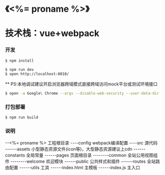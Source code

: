# 《<%= proname %>》
# 技术栈：vue+webpack

### 开发
``` bash
$ npm install
```
``` bash
$ npm run dev
$ open http://localhost:8010/
```
** PS:本地调试建议开启浏览器跨域模式直接跨域访问mock平台或测试环境接口
``` bash
$ open -a Google\ Chrome --args --disable-web-security --user-data-dir
```

### 打包部署
``` bash
$ npm run build 
```

### 说明
--<%= proname %> 工程根目录
----config webpack编译配置
----src 源代码
------assets 小型静态资源文件(icon等)，大型静态资源建议上cdn
------constants 全局常量
------pages 页面根目录
--------common 全站公用视图组件
--------welcome 欢迎模块
------public 公共样式和插件
------routes 全站路由配置
------utils 工具
------index.html 主模板
------index.js 主入口